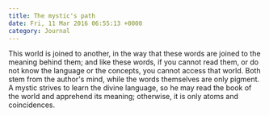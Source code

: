 ```yaml
---
title: The mystic's path
date: Fri, 11 Mar 2016 06:55:13 +0000
category: Journal
---
```


This world is joined to another, in the way that these words are joined to the
meaning behind them; and like these words, if you cannot read them, or do not
know the language or the concepts, you cannot access that world. Both stem
from the author's mind, while the words themselves are only pigment. A mystic
strives to learn the divine language, so he may read the book of the world and
apprehend its meaning; otherwise, it is only atoms and coincidences.

